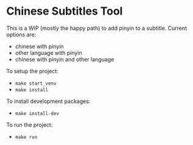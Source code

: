 # Chinese Subtitles Tool

This is a WIP (mostly the happy path) to add pinyin to a subtitle.
Current options are:

- chinese with pinyin
- other language with pinyin
- chinese with pinyin and other language

To setup the project:

- `make start_venv`
- `make install`

To install development packages:

- `make install-dev`

To run the project:

- `make run`
